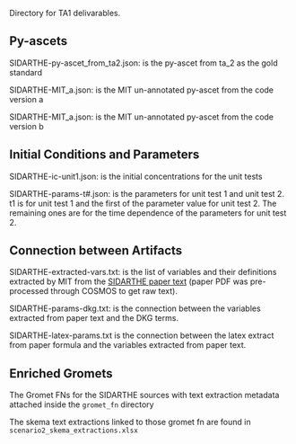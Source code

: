Directory for TA1 delivarables.

## Py-ascets

SIDARTHE-py-ascet_from_ta2.json: is the py-ascet from ta_2 as the gold standard

SIDARTHE-MIT_a.json: is the MIT un-annotated py-ascet from the code version a

SIDARTHE-MIT_a.json: is the MIT un-annotated py-ascet from the code version b

## Initial Conditions and Parameters

SIDARTHE-ic-unit1.json: is the initial concentrations for the unit tests

SIDARTHE-params-t#.json: is the parameters for unit test 1 and unit test 2. t1 is  for unit test 1 and the first of the parameter value for unit test 2. The remaining ones are for the time dependence of the parameters for unit test 2. 

## Connection between Artifacts

SIDARTHE-extracted-vars.txt: is the list of variables and their definitions extracted by MIT from the [SIDARTHE paper text](https://www.ncbi.nlm.nih.gov/pmc/articles/PMC7175834/pdf/41591_2020_Article_883.pdf) (paper PDF was pre-processed through COSMOS to get raw text).

SIDARTHE-params-dkg.txt: is the connection between the variables extracted from paper text and the DKG terms.

SIDARTHE-latex-params.txt is the connection between the latex extract from paper formula and the variables extracted from paper text.

## Enriched Gromets
The Gromet FNs for the SIDARTHE sources with text extraction metadata attached inside the `gromet_fn` directory

The skema text extractions linked to those gromet fn are found in `scenario2_skema_extractions.xlsx`

